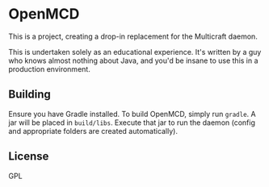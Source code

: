 # OpenMCD

This is a project, creating a drop-in replacement for the Multicraft daemon.

This is undertaken solely as an educational experience. It's written by a guy who knows almost nothing about Java, and you'd be insane to use this in a production environment.

## Building

Ensure you have Gradle installed. To build OpenMCD, simply run `gradle`. A jar will be placed in `build/libs`. Execute that jar to run the daemon (config and appropriate folders are created automatically).


## License

GPL
